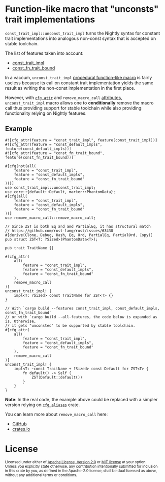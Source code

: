 # Function-like macro that "unconsts" trait implementations

`const_trait_impl::unconst_trait_impl` turns the Nightly syntax for constant trait implementations into analogous non-const syntax that is accepted on stable toolchain.

The list of features taken into account:
* [const_trait_impl](https://doc.rust-lang.org/nightly/unstable-book/language-features/const-trait-impl.html)
* [const_fn_trait_bound](https://doc.rust-lang.org/nightly/unstable-book/language-features/const-fn-trait-bound.html)

In a vaccum, `unconst_trait_impl` [procedural function-like macro][proc macro] is fairly useless because its call on constant trait implementation yields the same result as writing the non-const implementation in the first place.

However, with [`cfg_attr`] and `remove_macro_call` [attributes][attribute], `unconst_trait_impl` macro allows one to **conditionally** remove the macro call thus providing support for stable toolchain while also providing functionality relying on Nightly features.

## Example

```rust, ignore
#![cfg_attr(feature = "const_trait_impl", feature(const_trait_impl))]
#![cfg_attr(feature = "const_default_impls", feature(const_default_impls))]
#![cfg_attr(feature = "const_fn_trait_bound", feature(const_fn_trait_bound))]

#[cfg(not(all(
    feature = "const_trait_impl",
    feature = "const_default_impls",
    feature = "const_fn_trait_bound"
)))]
use const_trait_impl::unconst_trait_impl;
use core::{default::Default, marker::PhantomData};
#[cfg(all(
    feature = "const_trait_impl",
    feature = "const_default_impls",
    feature = "const_fn_trait_bound"
))]
use remove_macro_call::remove_macro_call;

// Since ZST is both Eq and and PartialEq, it has structural match
// https://github.com/rust-lang/rust/issues/63438
#[derive(Clone, Debug, Hash, Eq, Ord, PartialEq, PartialOrd, Copy)]
pub struct ZST<T: ?Sized>(PhantomData<T>);

pub trait TraitName {}

#[cfg_attr(
    all(
        feature = "const_trait_impl",
        feature = "const_default_impls",
        feature = "const_fn_trait_bound"
    ),
    remove_macro_call
)]
unconst_trait_impl! {
    impl<T: ?Sized> const TraitName for ZST<T> {}
}

// With `cargo build --features const_trait_impl, const_default_impls, const_fn_trait_bound`
// or with `cargo build --all-features, the code below is expanded as is. Otherwise,
// it gets "unconsted" to be supported by stable toolchain.
#[cfg_attr(
    all(
        feature = "const_trait_impl",
        feature = "const_default_impls",
        feature = "const_fn_trait_bound"
    ),
    remove_macro_call
)]
unconst_trait_impl! {
    impl<T: ~const TraitName + ?Sized> const Default for ZST<T> {
        fn default() -> Self {
            ZST(Default::default())
        }
    }
}
```

**Note**: In the real code, the example above could be replaced with a simpler version relying on [`cfg_aliases`](https://crates.io/crates/cfg_aliases) crate.

You can learn more about `remove_macro_call` here:
* [GitHub](https://github.com/JohnScience/remove_macro_call)
* [crates.io](https://crates.io/crates/remove_macro_call)

# License

<sup>
Licensed under either of <a href="LICENSE-APACHE">Apache License, Version
2.0</a> or <a href="LICENSE-MIT">MIT license</a> at your option.
</sup>

<br>

<sub>
Unless you explicitly state otherwise, any contribution intentionally submitted
for inclusion in this crate by you, as defined in the Apache-2.0 license, shall
be dual licensed as above, without any additional terms or conditions.
</sub>

[attribute]: https://doc.rust-lang.org/reference/attributes.html
[proc macro]: https://blog.logrocket.com/macros-in-rust-a-tutorial-with-examples/#functionlikemacros
[`cfg_attr`]: https://doc.rust-lang.org/reference/conditional-compilation.html#the-cfg_attr-attribute
